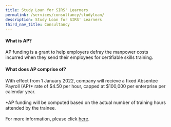 ```yaml
---
title: Study Loan for SIRS' Learners
permalink: /services/consultancy/studyloan/
description: Study Loan for SIRS' Learners
third_nav_title: Consultancy
---
```

<h4>What is AP?</h4>
<p>AP funding is a grant to help employers defray the manpower costs incurred when they send their employees for certifiable skills training.</p>

<h4>What does AP comprise of?</h4>
<p>With effect from 1 January 2022, company will recieve a fixed Absentee Payroll (AP)* rate of $4.50 per hour, capped at $100,000 per enterprise per calendar year. 
<br><br>
*AP funding will be computed based on the actual number of training hours attended by the trainee. 
<br><br> For more information,  please click <a href="https://www.myskillsfuture.gov.sg/content/portal/en/career-resources/career-resources/education-career-personal-development/skillsfuture-funding-changes.htm">here</a>.